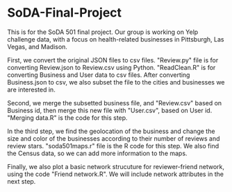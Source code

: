 # SoDA-Final-Project

  This is for the SoDA 501 final project. Our group is working on Yelp challenge data, with a focus on health-related businesses in Pittsburgh, Las Vegas, and Madison.
  
  First, we convert the original JSON files to csv files. "Review.py" file is for converting Review.json to Review.csv using Python. "ReadClean.R" is for converting Business and User data to csv files. After converting Business.json to csv, we also subset the file to the cities and businesses we are interested in. 
  
  Second, we merge the subsetted business file, and "Review.csv" based on Business id, then merge this new file with "User.csv", based on User id. "Merging data.R" is the code for this step. 
  
  In the third step, we find the geolocation of the business and change the size and color of the businesses according to their number of reviews and review stars. "soda501maps.r" file is the R code for this step. We also find the Census data, so we can add more information to the maps.
  
  Finally, we also plot a basic network strucuture for reviewer-friend network, using the code "Friend network.R". We will include network attributes in the next step. 
  
  
  
  
